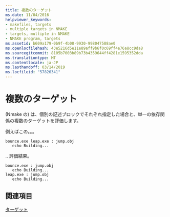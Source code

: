 ```yaml
---
title: 複数のターゲット
ms.date: 11/04/2016
helpviewer_keywords:
- makefiles, targets
- multiple targets in NMAKE
- targets, multiple in NMAKE
- NMAKE program, targets
ms.assetid: b609a179-0b9f-4b08-9930-998047588ae0
ms.openlocfilehash: 43e5216d5e11e89aff9b6f0c69ff4e76a8cc9da8
ms.sourcegitcommit: 8105b7003b89b73b4359644ff4281e1595352dda
ms.translationtype: MT
ms.contentlocale: ja-JP
ms.lasthandoff: 03/14/2019
ms.locfileid: "57826341"
---
```

# <a name="multiple-targets"></a>複数のターゲット

(Nmake の) は、個別の記述ブロックでそれぞれ指定した場合と、単一の依存関係の複数のターゲットを評価します。

例えばこの。。。

```Output
bounce.exe leap.exe : jump.obj
   echo Building...
```

.. 評価結果。

```Output
bounce.exe : jump.obj
   echo Building...
leap.exe : jump.obj
   echo Building...
```

## <a name="see-also"></a>関連項目

[ターゲット](targets.md)
